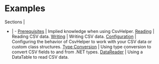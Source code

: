 ﻿# Examples

Sections | &nbsp;
- | -
[Prerequisites](~/examples/prerequisites) | Implied knowledge when using CsvHelper.
[Reading](~/examples/reading) | Reading CSV data.
[Writing](~/examples/writing) | Writing CSV data.
[Configuration](~/examples/configuration) | Configuring the behavior of CsvHelper to work with your CSV data or custom class structures.
[Type Conversion](~/examples/type-conversion) | Using type conversion to convert CSV fields to and from .NET types.
[DataReader](~/examples/csvdatareader) | Using a DataTable to read CSV data.

